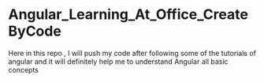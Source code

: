 # Angular_Learning_At_Office_CreateByCode
Here in this repo , I will push my code after following some of the tutorials of angular and it will definitely help me to understand Angular all basic concepts 
